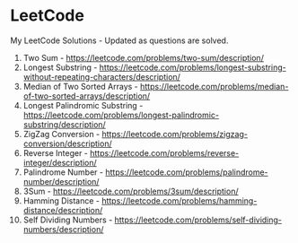 # LeetCode
My LeetCode Solutions - Updated as questions are solved.

1. Two Sum - https://leetcode.com/problems/two-sum/description/
3. Longest Substring - https://leetcode.com/problems/longest-substring-without-repeating-characters/description/
4. Median of Two Sorted Arrays - https://leetcode.com/problems/median-of-two-sorted-arrays/description/
5. Longest Palindromic Substring - https://leetcode.com/problems/longest-palindromic-substring/description/
6. ZigZag Conversion - https://leetcode.com/problems/zigzag-conversion/description/
7. Reverse Integer - https://leetcode.com/problems/reverse-integer/description/
9. Palindrome Number - https://leetcode.com/problems/palindrome-number/description/
15. 3Sum - https://leetcode.com/problems/3sum/description/
461. Hamming Distance - https://leetcode.com/problems/hamming-distance/description/
728. Self Dividing Numbers - https://leetcode.com/problems/self-dividing-numbers/description/
